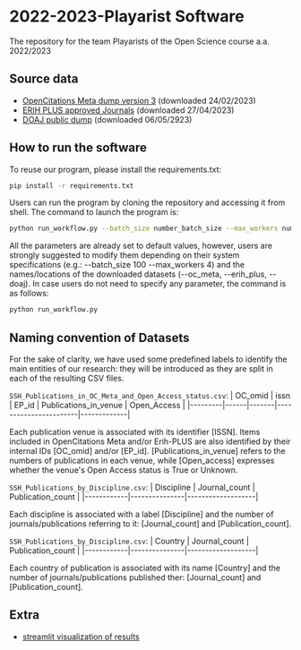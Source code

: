 # 2022-2023-Playarist Software
 The repository for the team Playarists of the Open Science course a.a. 2022/2023

## Source data

* <a href="https://figshare.com/articles/dataset/OpenCitations_Meta_CSV_dataset_of_all_bibliographic_metadata/21747461/3">OpenCitations Meta dump version 3</a> (downloaded 24/02/2023) 
* <a href="https://kanalregister.hkdir.no/publiseringskanaler/erihplus/periodical/listApproved">ERIH PLUS approved Journals</a> (downloaded 27/04/2023)
* <a href="https://doaj.org/docs/public-data-dump/">DOAJ public dump</a> (downloaded 06/05/2923)
 
 
 
## How to run the software
 To reuse our program, please install the requirements.txt:
```sh
pip install -r requirements.txt
```
 Users can run the program by cloning the repository and accessing it from shell. The command to launch the program is:
```sh
python run_workflow.py --batch_size number_batch_size --max_workers number__workers --oc_meta path_to_OC_Meta_folder --erih_plus path_to_erih_plus.csv --doaj path_to_doaj.csv
```
 All the parameters are already set to default values, however, users are strongly suggested to modify them depending on their system specifications (e.g.: --batch_size 100 --max_workers 4) and the names/locations of the downloaded datasets (--oc_meta, --erih_plus, --doaj). In case users do not need to specify any parameter, the command is as follows:
 ```sh
python run_workflow.py
``` 
 
 
 ## Naming convention of Datasets 

For the sake of clarity, we have used some predefined labels to identify the main entities of our research: they will be introduced as they are split in each of the resulting CSV files.

`SSH_Publications_in_OC_Meta_and_Open_Access_status.csv`:
| OC_omid | issn | EP_id | Publications_in_venue | Open_Access |
|---------|------|-------|-----------------------|-------------|

Each publication venue is associated with its identifier [ISSN]. Items included in OpenCitations Meta and/or Erih-PLUS are also identified by their internal IDs [OC_omid] and/or [EP_id]. [Publications_in_venue] refers to the numbers of publications in each venue, while [Open_access] expresses whether the venue's Open Access status is True or Unknown.

`SSH_Publications_by_Discipline.csv`:
| Discipline | Journal_count | Publication_count | 
|------------|---------------|-------------------|

Each discipline is associated with a label [Discipline] and the number of journals/publications referring to it: [Journal_count] and [Publication_count].

`SSH_Publications_by_Discipline.csv`:
| Country | Journal_count | Publication_count | 
|------------|---------------|-------------------|

Each country of publication is associated with its name [Country] and the number of journals/publications published ther: [Journal_count] and [Publication_count].


## Extra
* <a href="https://ghasempouri1984-2022-2023-playarists-code-streamlit-app-1aspl5.streamlit.app/">streamlit visualization of results</a>

